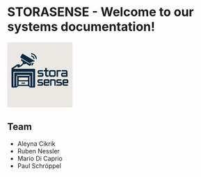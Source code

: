 # STORASENSE - Welcome to our systems documentation!

<img src="images/icon01.png" alt="logo" width="150" />

## Team
* Aleyna Cikrik
* Ruben Nessler
* Mario Di Caprio
* Paul Schröppel
